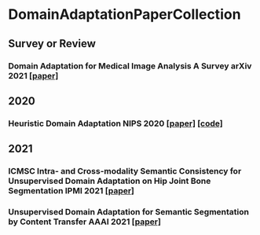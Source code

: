# DomainAdaptationPaperCollection

## Survey or Review
### Domain Adaptation for Medical Image Analysis A Survey arXiv 2021 [[paper]](https://arxiv.org/abs/2102.09508)

## 2020
### Heuristic Domain Adaptation NIPS 2020 [[paper]](https://papers.nips.cc/paper/2020/hash/555d6702c950ecb729a966504af0a635-Abstract.html) [[code]](https://github.com/cuishuhao/HDA)

## 2021
### ICMSC Intra- and Cross-modality Semantic Consistency for Unsupervised Domain Adaptation on Hip Joint Bone Segmentation IPMI 2021 [[paper]]()
### Unsupervised Domain Adaptation for Semantic Segmentation by Content Transfer AAAI 2021 [[paper]](https://arxiv.org/abs/2012.12545)
